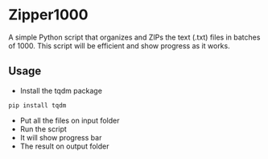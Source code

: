 # Zipper1000
A simple Python script that organizes and ZIPs the text (.txt) files in batches of 1000. This script will be efficient and show progress as it works.


## Usage
- Install the tqdm package
```
pip install tqdm
```

- Put all the files on input folder
- Run the script
- It will show progress bar
- The result on output folder
